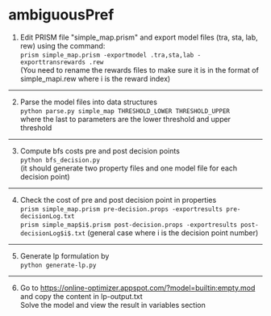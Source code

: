 # ambiguousPref

1. Edit PRISM file "simple_map.prism" and export model files (tra, sta, lab, rew) using the command:  
`prism simple_map.prism -exportmodel .tra,sta,lab -exporttransrewards .rew`  
(You need to rename the rewards files to make sure it is in the format of simple_mapi.rew where i is the reward index)
---
2. Parse the model files into data structures  
`python parse.py simple_map THRESHOLD_LOWER THRESHOLD_UPPER`  
where the last to parameters are the lower threshold and upper threshold
---
3. Compute bfs costs pre and post decision points  
`python bfs_decision.py`  
(it should generate two property files and one model file for each decision point)
---
4. Check the cost of pre and post decision point in properties  
`prism simple_map.prism pre-decision.props -exportresults pre-decisionLog.txt`  
`prism simple_map$i$.prism post-decision.props -exportresults post-decisionLog$i$.txt` (general case where i is the decision point number)
---
5. Generate lp formulation by  
`python generate-lp.py`
---
6. Go to https://online-optimizer.appspot.com/?model=builtin:empty.mod and copy the content in lp-output.txt  
Solve the model and view the result in variables section
